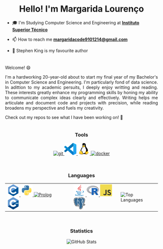 <h1 align="center"> Hello! I'm Margarida Lourenço</h1>

- 🎓 I'm Studying Computer Science and Engineering at **[Instituto Superior Técnico](https://tecnico.ulisboa.pt)**

- 📫 How to reach me **margaridacode9101214@gmail.com**

- 📖 Stephen King is my favourite author

<h1></h1>

Welcome! 😄
<div style="text-align: justify;">
I'm a hardworking 20-year-old about to start my final year of my Bachelor's in Computer Science and Engineering. 
I'm particularly fond of data science. 
In adittion to my academic persuits, I deeply enjoy writting and reading.  These interests greatly enhance my programming skills by honing my ability to communicate complex ideas clearly and effectively. Writing helps me articulate and document code and projects with precision, while reading broadens my perspective and fuels my creativity.
</p>
Check out my repos to see what I have been working on! 🚀
</div>

<h1></h1>

<h3 align="center">Tools</h3>
  <p align="center">
    <a href="https://git-scm.com/" target="_blank" rel="noreferrer"> <img src="https://www.vectorlogo.zone/logos/git-scm/git-scm-icon.svg" alt="git" width="40" height="40"/> 
      <a href="https://www.photoshop.com/en" target="_blank" rel="noreferrer"> <a href="https://code.visualstudio.com/" target="_blank" rel="noreferrer"> 
        <img src="https://raw.githubusercontent.com/devicons/devicon/1119b9f84c0290e0f0b38982099a2bd027a48bf1/icons/vscode/vscode-original.svg" alt="Visual Studio Code" width="40" height="40"/> 
        <a href="https://www.linux.org/" target="_blank" rel="noreferrer"> <img src="https://raw.githubusercontent.com/devicons/devicon/master/icons/linux/linux-original.svg" alt="linux" width="40" height="40"/>
          <a href="https://www.docker.com/" target="_blank" rel="noreferrer"> <img src="https://www.vectorlogo.zone/logos/docker/docker-icon.svg" alt="docker" width="40" height="40"/>
</a>

<br> </p>

<h3 align="center">Languages</h3>
<table align="center">
    <tr>
    <td>
    <div align="left" style="display: flex; alignitems="flex-start">
      <div style="width: 70%; display: inline-block; margin-right: 10%;">
        <a href="https://www.cprogramming.com/" target="_blank" rel="noreferrer"> <img src="https://raw.githubusercontent.com/devicons/devicon/master/icons/c/c-original.svg" alt="c" width="40" height="40"/>
        <a href="https://www.python.org" target="_blank" rel="noreferrer"> <img src="https://raw.githubusercontent.com/devicons/devicon/master/icons/python/python-original.svg" alt="python" width="40" height="40"/>
        <a href="https://www.swi-prolog.org/" target="_blank" rel="noreferrer"> <img src="https://avatars.githubusercontent.com/u/6884283?s=200&v=4" alt="Prolog" width="40" height="40"/>
        <a href="https://www.cprogramming.com/" target="_blank" rel="noreferrer"> <img src="https://raw.githubusercontent.com/devicons/devicon/master/icons/cplusplus/cplusplus-original.svg" alt="c++" width="40"               height="40"/> 
        </a>
      </div>
          <a href="https://www.java.com/" target="_blank" rel="noreferrer"> <img src="https://raw.githubusercontent.com/devicons/devicon/master/icons/java/java-original.svg" alt="java" width="40" height="40"/>
          <img src="https://raw.githubusercontent.com/devicons/devicon/master/icons/r/r-original.svg" alt="R" width="40" height="40"/>
          <img src="https://raw.githubusercontent.com/devicons/devicon/master/icons/javascript/javascript-original.svg" alt="JavaScript" width="40" height="40"/> 
          <img src="https://raw.githubusercontent.com/devicons/devicon/master/icons/postgresql/postgresql-original.svg" alt="PostgreSQL" width="40" height="40"/>
        </a>
   </td>
      <td style="padding-left: 20px;">
  <img src="https://github-readme-stats.vercel.app/api/top-langs/?username=margarida-lourenco&layout=compact&theme=catppuccin_latte&count_private=true&custom_title=Top%20Languages" alt="Top Languages">
  </a>
      </td>
    </tr>
  </table>

</a>

<br> </p>
<div align="center">
  <h3>Statistics</h3>
  <img src="https://github-readme-stats.vercel.app/api?username=margarida-lourenco&show_icons=true&theme=catppuccin_latte&count_private=true" alt="GitHub Stats">
</div>
